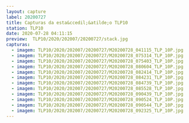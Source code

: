 ```yaml
---
layout: capture
label: 20200727
title: Capturas da esta&ccedil;&atilde;o TLP10
station: TLP10
date: 2020-07-28 04:11:15
preview:  TLP10/2020/202007/20200727/stack.jpg
capturas:
  - imagem: TLP10/2020/202007/20200727/M20200728_041115_TLP_10P.jpg
  - imagem: TLP10/2020/202007/20200727/M20200728_075314_TLP_10P.jpg
  - imagem: TLP10/2020/202007/20200727/M20200728_075403_TLP_10P.jpg
  - imagem: TLP10/2020/202007/20200727/M20200728_080604_TLP_10P.jpg
  - imagem: TLP10/2020/202007/20200727/M20200728_082414_TLP_10P.jpg
  - imagem: TLP10/2020/202007/20200727/M20200728_084231_TLP_10P.jpg
  - imagem: TLP10/2020/202007/20200727/M20200728_084739_TLP_10P.jpg
  - imagem: TLP10/2020/202007/20200727/M20200728_085528_TLP_10P.jpg
  - imagem: TLP10/2020/202007/20200727/M20200728_090439_TLP_10P.jpg
  - imagem: TLP10/2020/202007/20200727/M20200728_090524_TLP_10P.jpg
  - imagem: TLP10/2020/202007/20200727/M20200728_090544_TLP_10P.jpg
  - imagem: TLP10/2020/202007/20200727/M20200728_092325_TLP_10P.jpg
---
```

